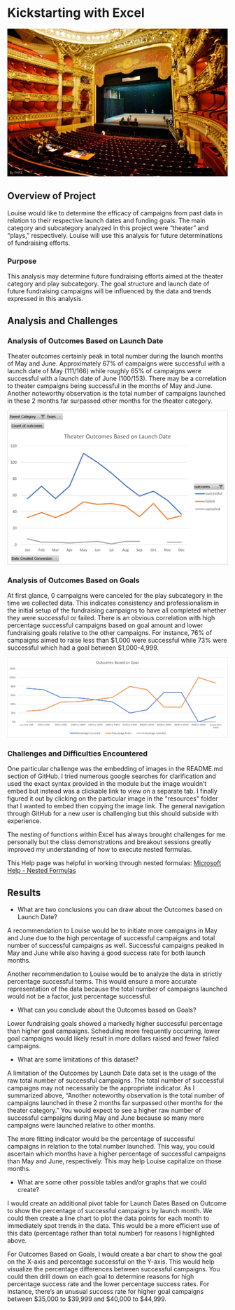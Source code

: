 # Kickstarting with Excel

![Theater_Image](https://raw.githubusercontent.com/JonathanBrown003/kickstarter-analysis/main/Resources/Theater_Image.jpg)

## Overview of Project

Louise would like to determine the efficacy of campaigns from past data in relation to their respective launch dates and funding goals. The main category and subcategory analyzed in this project were “theater” and “plays,” respectively. Louise will use this analysis for future determinations of fundraising efforts.  

### Purpose

This analysis may determine future fundraising efforts aimed at the theater category and play subcategory. The goal structure and launch date of future fundraising campaigns will be influenced by the data and trends expressed in this analysis.     

## Analysis and Challenges

### Analysis of Outcomes Based on Launch Date

Theater outcomes certainly peak in total number during the launch months of May and June. Approximately 67% of campaigns were successful with a launch date of May (111/166) while roughly 65% of campaigns were successful with a launch date of June (100/153). There may be a correlation to theater campaigns being successful in the months of May and June. Another noteworthy observation is the total number of campaigns launched in these 2 months far surpassed other months for the theater category.

![Theater_Outcomes_vs_Launch](https://raw.githubusercontent.com/JonathanBrown003/kickstarter-analysis/main/Resources/Theater_Outcomes_vs_Launch.png)

### Analysis of Outcomes Based on Goals

At first glance, 0 campaigns were canceled for the play subcategory in the time we collected data. This indicates consistency and professionalism in the initial setup of the fundraising campaigns to have all completed whether they were successful or failed. There is an obvious correlation with high percentage successful campaigns based on goal amount and lower fundraising goals relative to the other campaigns. For instance, 76% of campaigns aimed to raise less than $1,000 were successful while 73% were successful which had a goal between $1,000-4,999. 

![Outcomes_vs_Goals](https://raw.githubusercontent.com/JonathanBrown003/kickstarter-analysis/main/Resources/Outcomes_vs_Goals.png)

### Challenges and Difficulties Encountered

One particular challenge was the embedding of images in the README.md section of GitHub. I tried numerous google searches for clarification and used the exact syntax provided in the module but the image wouldn’t embed but instead was a clickable link to view on a separate tab. I finally figured it out by clicking on the particular image in the "resources" folder that I wanted to embed then copying the image link. The general navigation through GitHub for a new user is challenging but this should subside with experience. 

The nesting of functions within Excel has always brought challenges for me personally but the class demonstrations and breakout sessions greatly improved my understanding of how to execute nested formulas. 

This Help page was helpful in working through nested formulas: [Microsoft Help - Nested Formulas](https://support.microsoft.com/en-us/office/use-nested-functions-in-a-formula-9d7c966d-6030-4cd6-a052-478d7d844166)

## Results

- What are two conclusions you can draw about the Outcomes based on Launch Date?

A recommendation to Louise would be to initiate more campaigns in May and June due to the high percentage of successful campaigns and total number of successful campaigns as well. Successful campaigns peaked in May and June while also having a good success rate for both launch months. 

Another recommendation to Louise would be to analyze the data in strictly percentage successful terms. This would ensure a more accurate representation of the data because the total number of campaigns launched would not be a factor, just percentage successful.

- What can you conclude about the Outcomes based on Goals?

Lower fundraising goals showed a markedly higher successful percentage than higher goal campaigns. Scheduling more frequently occurring, lower goal campaigns would likely result in more dollars raised and fewer failed campaigns. 

- What are some limitations of this dataset?

A limitation of the Outcomes by Launch Date data set is the usage of the raw total number of successful campaigns. The total number of successful campaigns may not necessarily be the appropriate indicator. As I summarized above, “Another noteworthy observation is the total number of campaigns launched in these 2 months far surpassed other months for the theater category.” You would expect to see a higher raw number of successful campaigns during May and June because so many more campaigns were launched relative to other months. 

The more fitting indicator would be the percentage of successful campaigns in relation to the total number launched. This way, you could ascertain which months have a higher percentage of successful campaigns than May and June, respectively. This may help Louise capitalize on those months. 

- What are some other possible tables and/or graphs that we could create?

I would create an additional pivot table for Launch Dates Based on Outcome to show the percentage of successful campaigns by launch month. We could then create a line chart to plot the data points for each month to immediately spot trends in the data. This would be a more efficient use of this data (percentage rather than total number) for reasons I highlighted above. 

For Outcomes Based on Goals, I would create a bar chart to show the goal on the X-axis and percentage successful on the Y-axis. This would help visualize the percentage differences between successful campaigns. You could then drill down on each goal to determine reasons for high percentage success rate and the lower percentage success rates. For instance, there’s an unusual success rate for  higher goal campaigns between $35,000 to $39,999 and $40,000 to $44,999.
